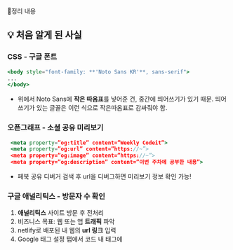 📝정리 내용
## 💡 처음 알게 된 사실

### **CSS** - **구글 폰트**

```jsx
<body style="font-family: **'Noto Sans KR'**, sans-serif">
...
</body>
```

- 위에서 Noto Sans에 **작은 따옴표**를 넣어준 건, 중간에 띄어쓰기가 있기 때문.
띄어쓰기가 있는 글꼴은 이런 식으로 작은따옴표로 감싸줘야 함.

### **오픈그래프 - 소셜 공유 미리보기**

```jsx
 <meta property=”og:title” content=”Weekly Codeit”>
 <meta property=”og:url” content=”https://~”>
 <meta property=”og:image” content=”https://~”>
 <meta property=”og:description” content=”이번 주차에 공부한 내용”>
```

- 페북 공유 디버거 검색 후 url을 디버그하면 미리보기 정보 확인 가능!

### **구글 애널리틱스 - 방문자 수 확인**

1. **애널리틱스** 사이트 방문 후 전처리
2. 비즈니스 목표: 웹 또는 앱 **트래픽** 파악
3. netlify로 배포된 내 웹의 **url 링크** 입력
4. Google 태그 설정 탭에서 코드 내 <head> 태그에 **<script>태그 넣기**
5. **Deploys** 탭에서 사이트에 업로드 → 구글 애널리틱스 **설치**
6. 설치 테스트 통과 이후 애널리틱스 사이트에서 **보고서** 탭에 **실시간 개요** 확인 가능
- **다양한 수치** 측정 가능

❓ 홈페이지도 있고 모바일 앱도 있는 경우에 어떻게 여러가지 **속성**을 만들 수 있는지

### Codepen

![image](https://github.com/user-attachments/assets/9c1b7297-8a21-4c61-b96f-7db0e5cfed5c)


- 간단히 코드 작성 후 실행해보고 공유 가능한 서비스
- 다른 사람들이 만든 로그인 페이지 예시를 보며 코드 공부 가능!

### Whatwg

- html 표준 문서 확인 가능 → 영어 & 이해 어려움

### MDN

https://developer.mozilla.org/ko/

- whatwg에 비해 이해하기 쉽고 정확한 편

## 📌기억할 것

### **CSS - 여백**

```jsx
<div style=”width: **100%**”>
```

- “width: **100%**”를 설정하면 화면에 내용을 **꽉 차게** 할 수 있음

➕ 또한 배경 색이 있는 내용에 너비를 정할 경우, 배경 색도 같이 줄어들기 때문에 <div> 태그로 **한번 더 감싸준 후** 너비 설정

### **CSS - 여백**

```jsx
<body style="margin:0">
	<div style="margin: 0 auto">
			...
			// 가로 여백 자동 채움
	</div>
</body>
```

- <body> 태그에 기본적으로 margin 값이 들어있기 때문에 “**margin: 0**” 설정

➕ “margin: 0 auto”: 바깥 여백 중 **가로 여백**을 자동으로 채움 → 윈도우 창 크기 조절해도 내용은 고정되며 좌우 여백 값만 바뀜(참고:  auto는 margin의 가로에서만 동작)

### **도메인 설정**

- 도메인: google.com이나 [wikipedia.org](http://wikipedia.org)같은 사이트 주소, 유료로 1년 단위 등록 가능
- **[도메인 설정 방법]**
    1. **도메인 등록:** AWS같은 도메인 등록 업체의 대행 서비스로 구매 가능
    2. **Netlify에서 도메인 추가**: 도메인 등록 후 Netlify 사이트의 내 프로젝트에 들어가면 Domain management 메뉴에서 내가 등록한 도메인 입력 시 도메인 추가 가능. 
    3. **도메인 관리 사이트에서 연결 설정하기**: 도메인 등록한 사이트에서 DNS 관리 메뉴에서 A 레코드라는 규칙 추가(Host: @, Value: 75.2.60.5 → 내 도메인 들어왔을때 Netlify 서버에 물어봐주세요!)
    4. **설정 확인**: DNSChecker 사이트에서 루트 도메인의 A 레코드 확인 시 설정값이 잘 보여야 함.
    - 레코드가 모두 반영되면 Netlify에서도 확인하고 도메인이 설정됐다고 나오며 주소창에 도메인 입력 후 접속 시 사이트가 잘 나옴
